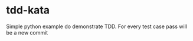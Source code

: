 # tdd-kata

Simple python example do demonstrate TDD. For every test case pass will be a new commit
